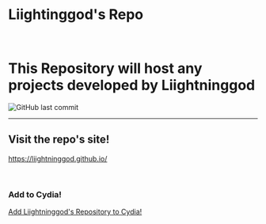 # Liightinggod's Repo

<br>

# This Repository will host any projects developed by Liightninggod

![GitHub last commit](https://img.shields.io/github/last-commit/liightninggod/liightninggod.github.io?color=blue&label=Most%20Recent%20Commit&style=for-the-badge)

<hr>

## Visit the repo's site!

<a href="https://liightninggod.github.io/">https://liightninggod.github.io/</a>

<br>

### Add to Cydia!

<a href="cydia://url/https://cydia.saurik.com/api/share#?source=https://liightninggod.github.io/">Add Liightninggod's Repository to Cydia!</a>